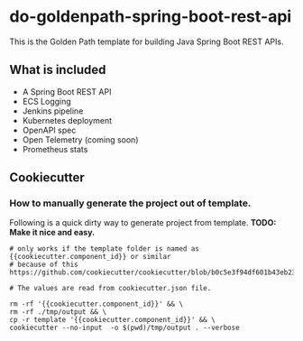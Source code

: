# do-goldenpath-spring-boot-rest-api

This is the Golden Path template for building Java Spring Boot REST APIs.

## What is included

- A Spring Boot REST API
- ECS Logging
- Jenkins pipeline
- Kubernetes deployment
- OpenAPI spec
- Open Telemetry (coming soon)
- Prometheus stats


## Cookiecutter

### How to manually generate the project out of template.


Following is a quick dirty way to generate project from template. **TODO: Make it nice and easy.**
```
# only works if the template folder is named as {{cookiecutter.component_id}} or similar
# because of this https://github.com/cookiecutter/cookiecutter/blob/b0c5e3f94df601b43eb2328f9a6d6bfe2d9bccd6/cookiecutter/find.py#L22

# The values are read from cookiecutter.json file.

rm -rf '{{cookiecutter.component_id}}' && \
rm -rf ./tmp/output && \
cp -r template '{{cookiecutter.component_id}}' && \
cookiecutter --no-input  -o $(pwd)/tmp/output . --verbose
```
